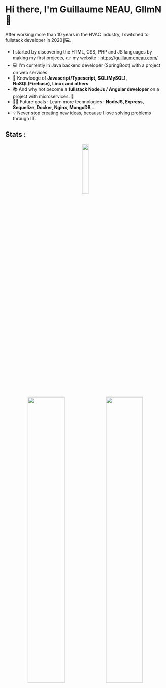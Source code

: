 # Hi there, I'm Guillaume NEAU, GllmN 👋

After working more than 10 years in the HVAC industry, I switched to fullstack developer in 2020👨💻.
- I started by discovering the HTML, CSS, PHP and JS languages by making my first projects, 👉 my website : https://guillaumeneau.com/ 
- 💻 I'm currently in Java backend developer (SpringBoot) with a project on web services.
- 🧪 Knowledge of **Javascript/Typescript, SQL(MySQL), NoSQL(Firebase), Linux and others**.
- 📚 And why not become a **fullstack NodeJs / Angular developer** on a project with microservices. 👀
- 💪🏼 Future goals : Learn more technologies : **NodeJS, Express, Sequelize, Docker, Nginx, MongoDB**,... 
- 💡 Never stop creating new ideas, because I love solving problems through IT.

## Stats :

<p align="center">
    <img width="20%"id="preview" src="https://komarev.com/ghpvc/?username=gllmn&color=blue">
</p>

<p align="center">
    <img width="48% id="preview" src="https://github-readme-stats.vercel.app/api?username=gllmn">
    <a href="https://github.com/gllmn">
        <img width="48%" src="https://github-readme-stats.vercel.app/api/top-langs/username=gllmn&theme=dark&hide=html,css,cmake&layout=compact&langs_count=5&bg_color=101010&hide_title=true">
    </a>
</p>
